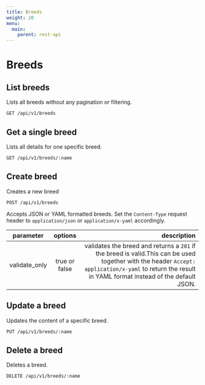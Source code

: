 ```yaml
---
title: Breeds
weight: 20
menu:
  main:
    parent: rest-api
---
```


# Breeds

## List breeds

Lists all breeds without any pagination or filtering.

    GET /api/v1/breeds

## Get a single breed

Lists all details for one specific breed.

    GET /api/v1/breeds/:name

## Create breed

Creates a new breed

    POST /api/v1/breeds

Accepts JSON or YAML formatted breeds. Set the `Content-Type` request header to `application/json` or `application/x-yaml` accordingly.    

| parameter     | options           | description      |
| ------------- |:-----------------:| ----------------:|
| validate_only | true or false     | validates the breed and returns a `201` if the breed is valid.This can be used together with the header `Accept: application/x-yaml` to return the result in YAML format instead of the default JSON. 

## Update a breed

Updates the content of a specific breed.

    PUT /api/v1/breeds/:name

## Delete a breed

Deletes a breed.        

    DELETE /api/v1/breeds/:name